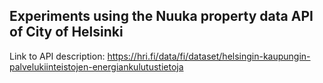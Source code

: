 ## Experiments using the Nuuka property data API of City of Helsinki

Link to API description: https://hri.fi/data/fi/dataset/helsingin-kaupungin-palvelukiinteistojen-energiankulutustietoja 

